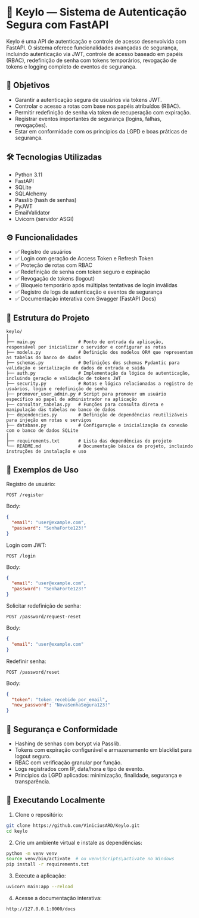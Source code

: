 # 🔐 Keylo — Sistema de Autenticação Segura com FastAPI

Keylo é uma API de autenticação e controle de acesso desenvolvida com FastAPI. O sistema oferece funcionalidades avançadas de segurança, incluindo autenticação via JWT, controle de acesso baseado em papéis (RBAC), redefinição de senha com tokens temporários, revogação de tokens e logging completo de eventos de segurança.

## 📌 Objetivos

- Garantir a autenticação segura de usuários via tokens JWT.
- Controlar o acesso a rotas com base nos papéis atribuídos (RBAC).
- Permitir redefinição de senha via token de recuperação com expiração.
- Registrar eventos importantes de segurança (logins, falhas, revogações).
- Estar em conformidade com os princípios da LGPD e boas práticas de segurança.

## 🛠️ Tecnologias Utilizadas

- Python 3.11
- FastAPI
- SQLite
- SQLAlchemy
- Passlib (hash de senhas)
- PyJWT
- EmailValidator
- Uvicorn (servidor ASGI)

## ⚙️ Funcionalidades

- ✅ Registro de usuários  
- ✅ Login com geração de Access Token e Refresh Token  
- ✅ Proteção de rotas com RBAC  
- ✅ Redefinição de senha com token seguro e expiração  
- ✅ Revogação de tokens (logout)  
- ✅ Bloqueio temporário após múltiplas tentativas de login inválidas  
- ✅ Registro de logs de autenticação e eventos de segurança  
- ✅ Documentação interativa com Swagger (FastAPI Docs)

## 🧱 Estrutura do Projeto

```
keylo/
│
├── main.py                # Ponto de entrada da aplicação, responsável por inicializar o servidor e configurar as rotas
├── models.py              # Definição dos modelos ORM que representam as tabelas do banco de dados
├── schemas.py             # Definições dos schemas Pydantic para validação e serialização de dados de entrada e saída
├── auth.py                # Implementação da lógica de autenticação, incluindo geração e validação de tokens JWT
├── security.py            # Rotas e lógica relacionadas a registro de usuários, login e redefinição de senha
├── promover_user_admin.py # Script para promover um usuário específico ao papel de administrador na aplicação
├── consultar_tabelas.py   # Funções para consulta direta e manipulação das tabelas no banco de dados
├── dependencies.py        # Definição de dependências reutilizáveis para injeção em rotas e serviços
├── database.py            # Configuração e inicialização da conexão com o banco de dados SQLite
│
├── requirements.txt       # Lista das dependências do projeto
└── README.md              # Documentação básica do projeto, incluindo instruções de instalação e uso
```

## 🔑 Exemplos de Uso

Registro de usuário:

```
POST /register
```

Body:
```json
{
  "email": "user@example.com",
  "password": "SenhaForte123!"
}
```

Login com JWT:

```
POST /login
```

Body:
```json
{
  "email": "user@example.com",
  "password": "SenhaForte123!"
}
```

Solicitar redefinição de senha:

```
POST /password/request-reset
```

Body:
```json
{
  "email": "user@example.com"
}
```

Redefinir senha:

```
POST /password/reset
```

Body:
```json
{
  "token": "token_recebido_por_email",
  "new_password": "NovaSenhaSegura123!"
}
```

## 🔐 Segurança e Conformidade

- Hashing de senhas com bcrypt via Passlib.
- Tokens com expiração configurável e armazenamento em blacklist para logout seguro.
- RBAC com verificação granular por função.
- Logs registrados com IP, data/hora e tipo de evento.
- Princípios da LGPD aplicados: minimização, finalidade, segurança e transparência.

## 🧪 Executando Localmente

1. Clone o repositório:
```bash
git clone https://github.com/ViniciusARD/Keylo.git
cd keylo
```

2. Crie um ambiente virtual e instale as dependências:
```bash
python -m venv venv
source venv/bin/activate  # ou venv\Scripts\activate no Windows
pip install -r requirements.txt
```

3. Execute a aplicação:
```bash
uvicorn main:app --reload
```

4. Acesse a documentação interativa:
```
http://127.0.0.1:8000/docs
```